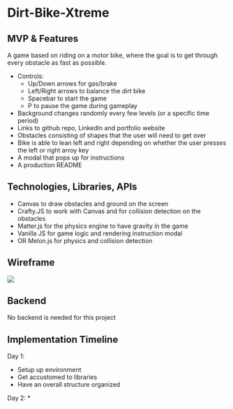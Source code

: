 # Dirt-Bike-Xtreme

## MVP & Features 
A game based on riding on a motor bike, where the goal is to get through every obstacle as fast as possible.
* Controls:
    * Up/Down arrows for gas/brake
    * Left/Right arrows to balance the dirt bike
    * Spacebar to start the game
    * P to pause the game during gameplay
* Background changes randomly every few levels (or a specific time period)
* Links to github repo, LinkedIn and portfolio website
* Obstacles consisting of shapes that the user will need to get over
* Bike is able to lean left and right depending on whether the user presses the left or right arroy key
* A modal that pops up for instructions
* A production README

## Technologies, Libraries, APIs
* Canvas to draw obstacles and ground on the screen
* Crafty.JS to work with Canvas and for collision detection on the obstacles
* Matter.js for the physics engine to have gravity in the game
* Vanilla JS for game logic and rendering instruction modal
* OR Melon.js for physics and collision detection

## Wireframe

![](https://i.imgur.com/6bDQ1P7.png)

## Backend
No backend is needed for this project

## Implementation Timeline
Day 1:
* Setup up environment
* Get accustomed to libraries
* Have an overall structure organized 

Day 2:
* 
